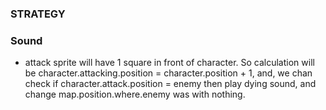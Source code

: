 ### STRATEGY

### Sound
- attack sprite will have 1 square in front of character. So calculation will be character.attacking.position = character.position + 1, and,
we chan check if character.attack.position = enemy then play dying sound, and change map.position.where.enemy was with nothing.
